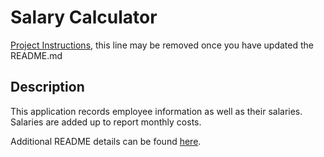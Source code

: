 # Salary Calculator

[Project Instructions](./INSTRUCTIONS.md), this line may be removed once you have updated the README.md

## Description

This application records employee information as well as their salaries. Salaries are added up to report monthly costs.

Additional README details can be found [here](https://github.com/PrimeAcademy/readme-template/blob/master/README.md).
